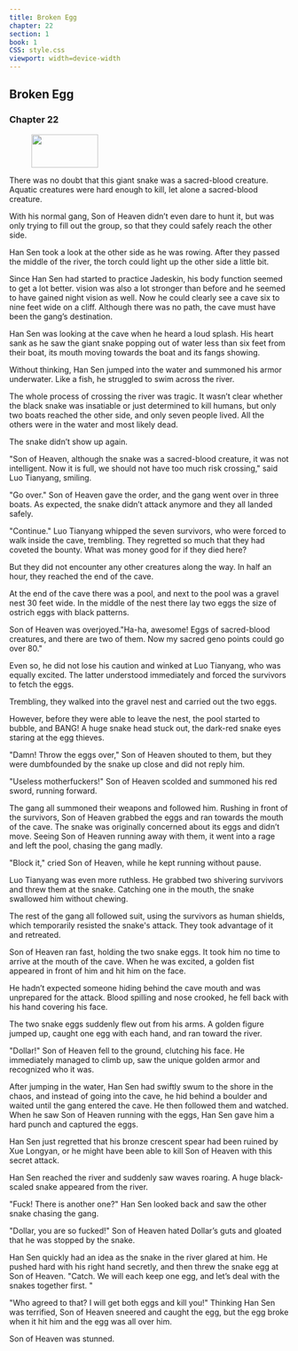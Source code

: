 ```yaml
---
title: Broken Egg
chapter: 22
section: 1
book: 1
CSS: style.css
viewport: width=device-width
---
```


## Broken Egg

### Chapter 22

<figure>
	<img src="../Images/gem.gif" alt="" id="gem" width="120" height="60" />
</figure>

There was no doubt that this giant snake was a sacred-blood creature. Aquatic creatures were hard enough to kill, let alone a sacred-blood creature.

With his normal gang, Son of Heaven didn’t even dare to hunt it, but was only trying to fill out the group, so that they could safely reach the other side.

Han Sen took a look at the other side as he was rowing. After they passed the middle of the river, the torch could light up the other side a little bit.

Since Han Sen had started to practice Jadeskin, his body function seemed to get a lot better. vision was also a lot stronger than before and he seemed to have gained night vision as well. Now he could clearly see a cave six to nine feet wide on a cliff. Although there was no path, the cave must have been the gang’s destination.

Han Sen was looking at the cave when he heard a loud splash. His heart sank as he saw the giant snake popping out of water less than six feet from their boat, its mouth moving towards the boat and its fangs showing.

Without thinking, Han Sen jumped into the water and summoned his armor underwater. Like a fish, he struggled to swim across the river.

The whole process of crossing the river was tragic. It wasn’t clear whether the black snake was insatiable or just determined to kill humans, but only two boats reached the other side, and only seven people lived. All the others were in the water and most likely dead.

The snake didn’t show up again.

"Son of Heaven, although the snake was a sacred-blood creature, it was not intelligent. Now it is full, we should not have too much risk crossing," said Luo Tianyang, smiling.

"Go over." Son of Heaven gave the order, and the gang went over in three boats. As expected, the snake didn’t attack anymore and they all landed safely.

"Continue." Luo Tianyang whipped the seven survivors, who were forced to walk inside the cave, trembling. They regretted so much that they had coveted the bounty. What was money good for if they died here?

But they did not encounter any other creatures along the way. In half an hour, they reached the end of the cave.

At the end of the cave there was a pool, and next to the pool was a gravel nest 30 feet wide. In the middle of the nest there lay two eggs the size of ostrich eggs with black patterns.

Son of Heaven was overjoyed."Ha-ha, awesome! Eggs of sacred-blood creatures, and there are two of them. Now my sacred geno points could go over 80."

Even so, he did not lose his caution and winked at Luo Tianyang, who was equally excited. The latter understood immediately and forced the survivors to fetch the eggs.

Trembling, they walked into the gravel nest and carried out the two eggs.

However, before they were able to leave the nest, the pool started to bubble, and BANG! A huge snake head stuck out, the dark-red snake eyes staring at the egg thieves.

"Damn! Throw the eggs over," Son of Heaven shouted to them, but they were dumbfounded by the snake up close and did not reply him.

"Useless motherfuckers!" Son of Heaven scolded and summoned his red sword, running forward.

The gang all summoned their weapons and followed him. Rushing in front of the survivors, Son of Heaven grabbed the eggs and ran towards the mouth of the cave. The snake was originally concerned about its eggs and didn’t move. Seeing Son of Heaven running away with them, it went into a rage and left the pool, chasing the gang madly.

"Block it," cried Son of Heaven, while he kept running without pause.

Luo Tianyang was even more ruthless. He grabbed two shivering survivors and threw them at the snake. Catching one in the mouth, the snake swallowed him without chewing.

The rest of the gang all followed suit, using the survivors as human shields, which temporarily resisted the snake's attack. They took advantage of it and retreated.

Son of Heaven ran fast, holding the two snake eggs. It took him no time to arrive at the mouth of the cave. When he was excited, a golden fist appeared in front of him and hit him on the face.

He hadn’t expected someone hiding behind the cave mouth and was unprepared for the attack. Blood spilling and nose crooked, he fell back with his hand covering his face.

The two snake eggs suddenly flew out from his arms. A golden figure jumped up, caught one egg with each hand, and ran toward the river.

"Dollar!" Son of Heaven fell to the ground, clutching his face. He immediately managed to climb up, saw the unique golden armor and recognized who it was.

After jumping in the water, Han Sen had swiftly swum to the shore in the chaos, and instead of going into the cave, he hid behind a boulder and waited until the gang entered the cave. He then followed them and watched. When he saw Son of Heaven running with the eggs, Han Sen gave him a hard punch and captured the eggs.

Han Sen just regretted that his bronze crescent spear had been ruined by Xue Longyan, or he might have been able to kill Son of Heaven with this secret attack.

Han Sen reached the river and suddenly saw waves roaring. A huge black-scaled snake appeared from the river.

"Fuck! There is another one?" Han Sen looked back and saw the other snake chasing the gang.

"Dollar, you are so fucked!" Son of Heaven hated Dollar’s guts and gloated that he was stopped by the snake.

Han Sen quickly had an idea as the snake in the river glared at him. He pushed hard with his right hand secretly, and then threw the snake egg at Son of Heaven. "Catch. We will each keep one egg, and let’s deal with the snakes together first. "

"Who agreed to that? I will get both eggs and kill you!" Thinking Han Sen was terrified, Son of Heaven sneered and caught the egg, but the egg broke when it hit him and the egg was all over him.

Son of Heaven was stunned.